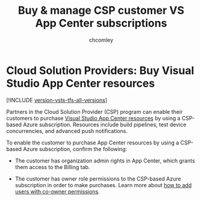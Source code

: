 ﻿---
title: Buy & manage CSP customer VS App Center subscriptions
description: Partners in the cloud service provider (CSP) program can enable their customers to purchase Visual Studio App Center resources.
ms.prod: devops
ms.technology: devops-billing
ms.topic: conceptual
ms.manager: mijacobs
ms.author: chcomley
author: chcomley
ms.date: 09/10/2018
monikerRange: '>= tfs-2013'
---
# Cloud Solution Providers: Buy Visual Studio App Center resources

[!INCLUDE [version-vsts-tfs-all-versions](../../../includes/version-vsts-tfs-all-versions.md)]

Partners in the Cloud Solution Provider (CSP) program can enable their customers to purchase [Visual Studio App Center resources](https://azure.microsoft.com/services/app-center/) by using a CSP-based Azure subscription. Resources include build pipelines, test device concurrencies, and advanced push notifications.

To enable the customer to purchase App Center resources by using a CSP-based Azure subscription, confirm the following:

* The customer has organization admin rights in App Center, which grants them access to the Billing tab.

* The customer has owner role permissions to the CSP-based Azure subscription in order to make purchases. Learn more about [how to add users with co-owner permissions](https://docs.microsoft.com/azure/billing/billing-add-change-azure-subscription-administrator).
